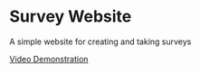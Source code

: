 # Survey Website

A simple website for creating and taking surveys

[Video Demonstration](https://youtu.be/9PGRQkGQXMk)

